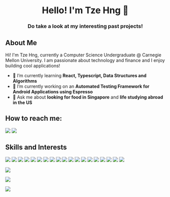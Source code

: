 <h1 align="center">Hello! I'm Tze Hng	👋</h1>
<h3 align="center">Do take a look at my interesting past projects!</h3>

## About Me

Hi! I'm Tze Hng, currently a Computer Science Undergraduate @ Carnegie Mellon University. I am passionate about technology and finance and I enjoy building cool applications!
	
- 🌱 I’m currently learning **React, Typescript, Data Structures and Algorithms**
- 🔭 I’m currently working on an **Automated Testing Framework for Android Applications using Espresso**
- 💬 Ask me about **looking for food in Singapore** and **life studying abroad in the US**


## How to reach me:
<p align = "left">
<a href = "https://www.linkedin.com/in/tzehng" target="_blank"><img src="https://img.shields.io/badge/LinkedIn-0077B5?style=for-the-badge&logo=linkedin&logoColor=white"/></a>
<a href = "https://github.com/Icyviolet23" target="_blank"><img src="https://img.shields.io/badge/GitHub-100000?style=for-the-badge&logo=github&logoColor=white"/></a>
</p>

## Skills and Interests
<p align = "left">
<img src="https://img.shields.io/badge/Python-FFD43B?style=for-the-badge&logo=python&logoColor=blue"/>
<img src="https://img.shields.io/badge/C-00599C?style=for-the-badge&logo=c&logoColor=white"/>
<img src="https://img.shields.io/badge/HTML5-E34F26?style=for-the-badge&logo=html5&logoColor=white"/>
<img src="https://img.shields.io/badge/JavaScript-323330?style=for-the-badge&logo=javascript&logoColor=F7DF1E"/>
<img src="https://img.shields.io/badge/Kotlin-0095D5?&style=for-the-badge&logo=kotlin&logoColor=white"/>
<img src="https://img.shields.io/badge/Pandas-2C2D72?style=for-the-badge&logo=pandas&logoColor=white"/>
<img src="https://img.shields.io/badge/TypeScript-007ACC?style=for-the-badge&logo=typescript&logoColor=white"/>
<img src="https://img.shields.io/badge/Tableau-E97627?style=for-the-badge&logo=Tableau&logoColor=white"/>
<img src="https://img.shields.io/badge/Twilio-F22F46?style=for-the-badge&logo=Twilio&logoColor=white"/>
<img src="https://img.shields.io/badge/MySQL-005C84?style=for-the-badge&logo=mysql&logoColor=white"/>
<img src="https://img.shields.io/badge/MongoDB-4EA94B?style=for-the-badge&logo=mongodb&logoColor=white"/>
<img src="https://img.shields.io/badge/conda-342B029.svg?&style=for-the-badge&logo=anaconda&logoColor=white"/>
<img src="https://img.shields.io/badge/fastapi-109989?style=for-the-badge&logo=FASTAPI&logoColor=white"/>
<img src="https://img.shields.io/badge/firebase-ffca28?style=for-the-badge&logo=firebase&logoColor=black"/>
<img src="https://img.shields.io/badge/gradle-02303A?style=for-the-badge&logo=gradle&logoColor=white"/>
<img src="https://img.shields.io/badge/Junit5-25A162?style=for-the-badge&logo=junit5&logoColor=white"/>
<img src="https://img.shields.io/badge/Jupyter-F37626.svg?&style=for-the-badge&logo=Jupyter&logoColor=white"/>
<img src="https://img.shields.io/badge/Node.js-339933?style=for-the-badge&logo=nodedotjs&logoColor=white"/>
<img src="https://img.shields.io/badge/React-20232A?style=for-the-badge&logo=react&logoColor=61DAFB"/>
</p>


<p><img src="https://github-profile-summary-cards.vercel.app/api/cards/profile-details?username=Icyviolet23&theme=vue"/></p>

<p><img src="https://github-readme-stats.vercel.app/api?username=Icyviolet23"/></p>

<p><img src="https://github-readme-streak-stats.herokuapp.com/?user=Icyviolet23"/></p>
